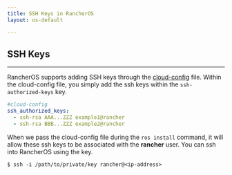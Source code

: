 ```yaml
---
title: SSH Keys in RancherOS
layout: os-default

---
```


## SSH Keys 
---

RancherOS supports adding SSH keys through the [cloud-config]({{site.baseurl}}/os/configuration/#cloud-config) file. Within the cloud-config file, you simply add the ssh keys within the `ssh-authorized-keys` key. 

```yaml
#cloud-config
ssh_authorized_keys:
  - ssh-rsa AAA...ZZZ example1@rancher
  - ssh-rsa BBB...ZZZ example2@rancher
```

When we pass the cloud-config file during the `ros install` command, it will allow these ssh keys to be associated with the **rancher** user. You can ssh into RancherOS using the key.

```
$ ssh -i /path/to/private/key rancher@<ip-address>
```

